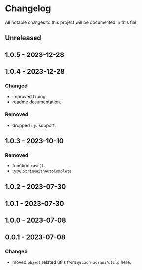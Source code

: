 # Changelog

All notable changes to this project will be documented in this file.

## Unreleased

## 1.0.5 - 2023-12-28

## 1.0.4 - 2023-12-28
### Changed
- improved typing.
- readme documentation.

### Removed
- dropped `cjs` support.

## 1.0.3 - 2023-10-10
### Removed
- function `cast()`.
- type `StringWithAutoComplete`

## 1.0.2 - 2023-07-30

## 1.0.1 - 2023-07-30

## 1.0.0 - 2023-07-08

## 0.0.1 - 2023-07-08
### Changed
- moved `object` related utils from `@riadh-adrani/utils` here.
